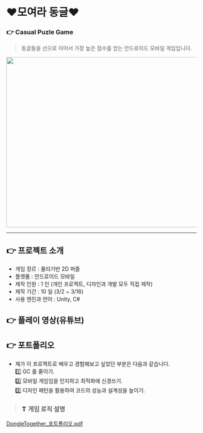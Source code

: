 # ❤모여라 동글❤
### 👉 Casual Puzle Game
> 동글들을 선으로 이어서 가장 높은 점수를 얻는 안드로이드 모바일 게임입니다.

<img src="https://user-images.githubusercontent.com/90385816/163764250-0600e793-acf8-45ed-b76a-5ed304469346.png" width="800 " height="450">

---
## 👉 프로젝트 소개
- 게임 장르 : 물리기반 2D 퍼즐
- 플랫폼 : 안드로이드 모바일
- 제작 인원 : 1 인 (개인 프로젝트, 디자인과 개발 모두 직접 제작)
- 제작 기간 : 10 일 (3/2 ~ 3/16)
- 사용 엔진과 언어 : Unity, C#

## 👉 플레이 영상(유튜브)



## 👉 포트폴리오
- 제가 이 프로젝트로 배우고 경험해보고 싶었던 부분은 다음과 같습니다.  
  1️⃣ GC 를 줄이기.  
  2️⃣ 모바일 게임임을 인지하고 최적화에 신경쓰기.  
  3️⃣ 디자인 패턴을 활용하여 코드의 성능과 설계성을 높이기.  
      
      
> ### ❣ 게임 로직 설명
 [DongleTogether_포트폴리오.pdf](https://github.com/yeonii56/DongleTogether/files/8505497/DongleTogether_.pdf)


